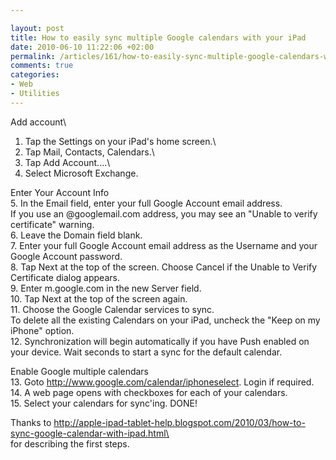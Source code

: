 ```yaml
---

layout: post
title: How to easily sync multiple Google calendars with your iPad
date: 2010-06-10 11:22:06 +02:00
permalink: /articles/161/how-to-easily-sync-multiple-google-calendars-with-your-ipad/
comments: true
categories: 
- Web
- Utilities
---
```


Add account\
1. Tap the Settings on your iPad's home screen.\
2. Tap Mail, Contacts, Calendars.\
3. Tap Add Account....\
4. Select Microsoft Exchange.

Enter Your Account Info\
5. In the Email field, enter your full Google Account email address.\
If you use an \@googlemail.com address, you may see an "Unable to verify
certificate" warning.\
6. Leave the Domain field blank.\
7. Enter your full Google Account email address as the Username and your
Google Account password.\
8. Tap Next at the top of the screen. Choose Cancel if the Unable to
Verify Certificate dialog appears.\
9. Enter m.google.com in the new Server field.\
10. Tap Next at the top of the screen again.\
11. Choose the Google Calendar services to sync.\
To delete all the existing Calendars on your iPad, uncheck the "Keep on
my iPhone" option.\
12. Synchronization will begin automatically if you have Push enabled on
your device. Wait seconds to start a sync for the default calendar.

Enable Google multiple calendars\
13. Goto http://www.google.com/calendar/iphoneselect. Login if
required.\
14. A web page opens with checkboxes for each of your calendars.\
15. Select your calendars for sync'ing. DONE!

Thanks to
[http://apple-ipad-tablet-help.blogspot.com/2010/03/how-to-sync-google-calendar-with-ipad.html\
](http://apple-ipad-tablet-help.blogspot.com/2010/03/how-to-sync-google-calendar-with-ipad.html)\
for describing the first steps.
